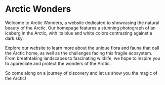 <!--font:Open Sans-->

# Arctic Wonders

Welcome to Arctic Wonders, a website dedicated to showcasing the natural beauty of the Arctic. Our homepage features a stunning photograph of an iceberg in the Arctic, with its blue and white colors contrasting against a dark sky. 

Explore our website to learn more about the unique flora and fauna that call the Arctic home, as well as the challenges facing this fragile ecosystem. From breathtaking landscapes to fascinating wildlife, we hope to inspire you to appreciate and protect the wonders of the Arctic. 

So come along on a journey of discovery and let us show you the magic of the Arctic!

<!--

Write me markdown content of website with wallpaper:

"A photograph of an iceberg in the Arctic, with the blue and white colors contrasting against a dark sky."

The header of the page should not be copy of the text but rather a real content of the website which is using this wallpaper.


---


# Arctic Wonders

Welcome to Arctic Wonders, a website dedicated to showcasing the natural beauty of the Arctic. Our homepage features a stunning photograph of an iceberg in the Arctic, with its blue and white colors contrasting against a dark sky. 

Explore our website to learn more about the unique flora and fauna that call the Arctic home, as well as the challenges facing this fragile ecosystem. From breathtaking landscapes to fascinating wildlife, we hope to inspire you to appreciate and protect the wonders of the Arctic. 

So come along on a journey of discovery and let us show you the magic of the Arctic!


---


Write me a Google font which is best fitting for the website.

Pick from the list:
- Montserrat
- Poppins
- Dancing Script
- Orbitron
- IBM Plex Sans
- Lato
- Open Sans
- Cabin
- Raleway
- Creepster
- Cinzel Decorative
- Playfair Display
- Roboto
- Exo 2
- Inter
- Barlow Condensed
- Lobster
- Futura
- Great Vibes
- Cinzel
- Alegreya
- Cormorant Garamond


Write just the font name nothing else.


---


Open Sans

-->
